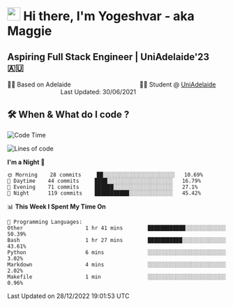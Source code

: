 <h1><img src="https://emojis.slackmojis.com/emojis/images/1531849430/4246/blob-sunglasses.gif?1531849430" width="30"/> Hi there, I'm Yogeshvar - aka Maggie</h1>

## Aspiring Full Stack Engineer | UniAdelaide'23 🇦🇺  
🏂🏻  Based on Adelaide &nbsp;&nbsp;&nbsp;&nbsp;&nbsp;&nbsp;&nbsp;&nbsp;&nbsp;&nbsp;&nbsp;&nbsp;&nbsp;&nbsp;&nbsp;&nbsp;&nbsp;&nbsp;&nbsp;&nbsp;&nbsp;&nbsp;&nbsp;&nbsp;&nbsp;&nbsp;&nbsp;&nbsp;&nbsp;&nbsp;&nbsp;&nbsp;&nbsp;&nbsp;&nbsp;&nbsp;&nbsp;&nbsp;&nbsp;👨‍💻 Student @ [UniAdelaide](https://www.adelaide.edu.au)   &nbsp;&nbsp;&nbsp;&nbsp;&nbsp;&nbsp;&nbsp;&nbsp;&nbsp;&nbsp;&nbsp;&nbsp;&nbsp;&nbsp;&nbsp;&nbsp;&nbsp;&nbsp;&nbsp;&nbsp;&nbsp;&nbsp;&nbsp;&nbsp;&nbsp;&nbsp;&nbsp;&nbsp;&nbsp;&nbsp;&nbsp;Last Updated: 30/06/2021

## 🛠 When & What do I code ?  

<!--START_SECTION:waka-->
![Code Time](http://img.shields.io/badge/Code%20Time-1%2C879%20hrs%2034%20mins-blue)

![Lines of code](https://img.shields.io/badge/From%20Hello%20World%20I%27ve%20Written-2%20Million%20lines%20of%20code-blue)

**I'm a Night 🦉** 

```text
🌞 Morning    28 commits     ██░░░░░░░░░░░░░░░░░░░░░░░   10.69% 
🌆 Daytime    44 commits     ████░░░░░░░░░░░░░░░░░░░░░   16.79% 
🌃 Evening    71 commits     ██████░░░░░░░░░░░░░░░░░░░   27.1% 
🌙 Night      119 commits    ███████████░░░░░░░░░░░░░░   45.42%

```


📊 **This Week I Spent My Time On** 

```text
💬 Programming Languages: 
Other                    1 hr 41 mins        ████████████░░░░░░░░░░░░░   50.39% 
Bash                     1 hr 27 mins        ███████████░░░░░░░░░░░░░░   43.61% 
Python                   6 mins              ░░░░░░░░░░░░░░░░░░░░░░░░░   3.02% 
Markdown                 4 mins              ░░░░░░░░░░░░░░░░░░░░░░░░░   2.02% 
Makefile                 1 min               ░░░░░░░░░░░░░░░░░░░░░░░░░   0.96%

```


 Last Updated on 28/12/2022 19:01:53 UTC
<!--END_SECTION:waka-->
